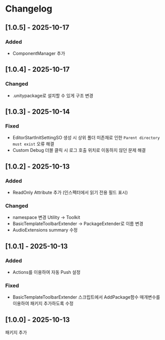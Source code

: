 # Changelog

## [1.0.5] - 2025-10-17

### Added

- ComponentManager 추가

## [1.0.4] - 2025-10-17

### Changed

- .unitypackage로 설치할 수 있게 구조 변경

## [1.0.3] - 2025-10-14

### Fixed

- EditorStartInitSettingSO 생성 시 상위 폴더 미존재로 인한 `Parent directory must exist` 오류 해결
- Custom Debug 더블 클릭 시 로그 호출 위치로 이동하지 않던 문제 해결

## [1.0.2] - 2025-10-13

### Added

- ReadOnly Attribute 추가 (인스펙터에서 읽기 전용 필드 표시)

### Changed

- namespace 변경 Utility -> Toolkit
- BasicTemplateToolbarExtender -> PackageExtender로 이름 변경
- AudioExtensions summary 수정

## [1.0.1] - 2025-10-13

### Added

- Actions를 이용하여 자동 Push 설정

### Fixed

- BasicTemplateToolbarExtender 스크립트에서 AddPackage함수 매개변수를 이용하여 패키지 추가하도록 수정

## [1.0.0] - 2025-10-13

패키지 추가
